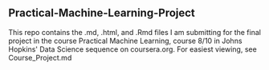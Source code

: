 ## Practical-Machine-Learning-Project

This repo contains the .md, .html, and .Rmd files I am submitting for the final project in the course Practical Machine Learning, course 8/10 in Johns Hopkins' Data Science sequence on coursera.org. For easiest viewing, see Course_Project.md
